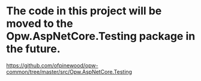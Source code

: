 # The code in this project will be moved to the Opw.AspNetCore.Testing package in the future.
https://github.com/ofpinewood/opw-common/tree/master/src/Opw.AspNetCore.Testing
